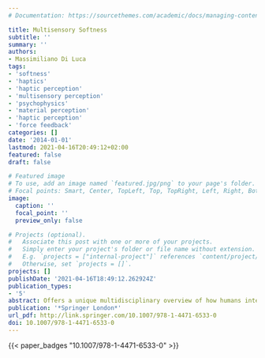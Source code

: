 ```yaml
---
# Documentation: https://sourcethemes.com/academic/docs/managing-content/

title: Multisensory Softness
subtitle: ''
summary: ''
authors:
- Massimiliano Di Luca
tags:
- 'softness'
- 'haptics'
- 'haptic perception'
- 'multisensory perception'
- 'psychophysics'
- 'material perception'
- 'haptic perception'
- 'force feedback'
categories: []
date: '2014-01-01'
lastmod: 2021-04-16T20:49:12+02:00
featured: false
draft: false

# Featured image
# To use, add an image named `featured.jpg/png` to your page's folder.
# Focal points: Smart, Center, TopLeft, Top, TopRight, Left, Right, BottomLeft, Bottom, BottomRight.
image:
  caption: ''
  focal_point: ''
  preview_only: false

# Projects (optional).
#   Associate this post with one or more of your projects.
#   Simply enter your project's folder or file name without extension.
#   E.g. `projects = ["internal-project"]` references `content/project/deep-learning/index.md`.
#   Otherwise, set `projects = []`.
projects: []
publishDate: '2021-04-16T18:49:12.262924Z'
publication_types:
- '5'
abstract: Offers a unique multidisciplinary overview of how humans interact with soft objects and how multiple sensory signals are used to perceive material properties, with an emphasis on object deformability. The authors describe a range of setups that have been employed to study and exploit sensory signals involved in interactions with compliant objects as well as techniques to simulate and modulate softness -- including a psychophysical perspective of the field. Multisensory Softness focuses on the cognitive mechanisms underlying the use of multiple sources of information in softness perception. Divided into three sections, the first Perceptual Softness deals with the sensory components and computational requirements of softness perception, the second Sensorimotor Softness looks at the motor components of the interaction with soft objects and the final part Artificial Softness focuses on the identification of exploitable guidelines to help replicate softness in artificial environments. Multidisciplinary analysis of how skin pressure, proprioception, tactile vibration, vision and audition lead to the impression of material compliance Provides an overview of experiments, techniques and setups in the perception of softness Explains how sensory signals are used to perceive softness and how to reproduce interaction with soft materials
publication: '*Springer London*'
url_pdf: http://link.springer.com/10.1007/978-1-4471-6533-0
doi: 10.1007/978-1-4471-6533-0
---
```

{{< paper_badges "10.1007/978-1-4471-6533-0" >}}
